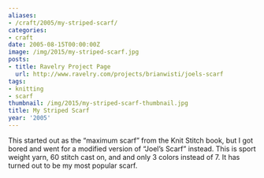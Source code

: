 ```yaml
---
aliases:
- /craft/2005/my-striped-scarf/
categories:
- craft
date: 2005-08-15T00:00:00Z
image: /img/2015/my-striped-scarf.jpg
posts:
- title: Ravelry Project Page
  url: http://www.ravelry.com/projects/brianwisti/joels-scarf
tags:
- knitting
- scarf
thumbnail: /img/2015/my-striped-scarf-thumbnail.jpg
title: My Striped Scarf
year: '2005'
---
```

This started out as the “maximum scarf” from the Knit Stitch book, but I got bored and went for a modified version of “Joel’s Scarf” instead. This is sport weight yarn, 60 stitch cast on, and and only 3 colors instead of 7. It has turned out to be my most popular scarf.
